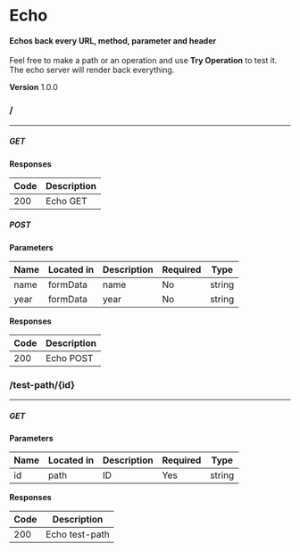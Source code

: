 Echo
====
#### Echos back every URL, method, parameter and header
Feel free to make a path or an operation and use **Try Operation** to test it. The echo server will
render back everything.


**Version** 1.0.0

### /
---
##### ***GET***
**Responses**

| Code | Description |
| ---- | ----------- |
| 200 | Echo GET |

##### ***POST***
**Parameters**

| Name | Located in | Description | Required | Type |
| ---- | ---------- | ----------- | -------- | ---- |
| name | formData | name | No | string |
| year | formData | year | No | string |

**Responses**

| Code | Description |
| ---- | ----------- |
| 200 | Echo POST |

### /test-path/{id}
---
##### ***GET***
**Parameters**

| Name | Located in | Description | Required | Type |
| ---- | ---------- | ----------- | -------- | ---- |
| id | path | ID | Yes | string |

**Responses**

| Code | Description |
| ---- | ----------- |
| 200 | Echo test-path |
